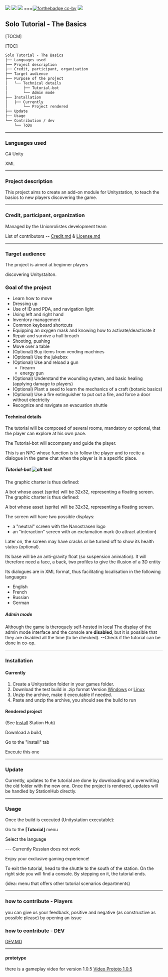 ![](https://badgen.net/badge/Side/Projet/blue?icon=github) ![](https://img.shields.io/badge/TestedOn-Ubuntu18.04-orange) ![](https://img.shields.io/badge/TestedOn-Windws10-blue) 
 ===[![forthebadge cc-by](https://licensebuttons.net/l/by-nc-sa/4.0/88x31.png)](https://creativecommons.org/licenses/by/4.0) [![](https://img.shields.io/badge/Discord-7289DA?style=for-the-badge&logo=discord&logoColor=white)](https://discord.gg/tyJX8dx) 

## Solo Tutorial - The Basics

[TOCM]

[TOC]

```Markdown
Solo Tutorial - The Basics
├── Languages used
├── Project description
├── Credit, participant, organisation
├── Target audience
├── Purpose of the project
│	└── Technical details
│		├── Tutorial-bot 
│		└── Admin mode
├── Installation
│ 	├── Currently
│		└── Project rendered
├── Update
├── Usage
└── Contribution / dev
    └── ToDo

```

-------------

### Languages used

C# Unity

XML

-------------

  

### Project description

This project aims to create an add-on module for Unitystation, to teach the basics to new players discovering the game.

-------------

### Credit, participant, organization

Managed by the Unionrolistes development team

List of contributors -- [Credit.md](/Credit.md) & [License.md](/LICENSE)

-------------

### Target audience

The project is aimed at beginner players

discovering Unitystaiton.

  

### Goal of the project

- Learn how to move
- Dressing up
- Use of ID and PDA, and navigation light
- Using left and right hand
- Inventory management
- Common keyboard shortcuts
- Equipping an oxygen mask and knowing how to activate/deactivate it
- Repair and survive a hull breach
- Shooting, pushing
- Move over a table
- (Optional) Buy items from vending machines
- (Optional) Use the jukebox
- (Optional) Use and reload a gun
    - firearm
    - energy gun
- (Optional) Understand the wounding system, and basic healing (applying damage to players)
- (Optional) Plant a seed to learn the mechanics of a craft (botanic basics)
- (Optional) Use a fire extinguisher to put out a fire, and force a door without electricity
- Recognize and navigate an evacuation shuttle
 

#### Technical details

The tutorial will be composed of several rooms, mandatory or optional, that the player can explore at his own pace.
 
The Tutorial-bot will accompany and guide the player.

This is an NPC whose function is to follow the player and to recite a dialogue in the game chat when the player is in a specific place.

##### Tutorial-bot ![alt text](https://raw.githubusercontent.com/Unitystation-fork/UnityStation-Tutorial/main/Assets/Textures/Bot/Attention-Front/attention-front-1.gif)

The graphic charter is thus defined:

A bot whose asset (sprite) will be 32x32, representing a floating screen.
The graphic charter is thus defined:

A bot whose asset (sprite) will be 32x32, representing a floating screen.

The screen will have two possible displays:

- a "neutral" screen with the Nanostrasen logo
- an "interaction" screen with an exclamation mark (to attract attention)

Later on, the screen may have cracks or be turned off to show its health status (optional).

Its base will be an anti-gravity float (so suspension animation). It will therefore need a face, a back, two profiles to give the illusion of a 3D entity

 
Its dialogues are in XML format, thus facilitating localisation in the following languages

- English
- French
- Russian
- German

##### Admin mode

Although the game is theroquely self-hosted in local
The display of the admin mode interface and the console are **disabled**, but it is possible that they are disabled all the time (to be checked).
--Check if the tutorial can be done in co-op.

-------------

### Installation
#### Currently

 1. Create a Unitystation folder in your games folder.
 2. Download the test build in .zip format Version [Windows](https://mega.nz/file/ttkRRQya#_KBNU_OqKd7jDkEqPcdYlQT1EixCwMXfpD7_WYjYgSo) or [Linux](https://mega.nz/file/V0llFJ5A#BpL7vBYsQ9B-vadHhEAZvYdjsg9pNl_qkDmKGthBnHY)
 3. Unzip the archive, make it executable if needed.
 4. Paste and unzip the archive, you should see the build to run

  
#### Rendered project

(See [Install]([https://github.com/Unitystation-fork/Unitystation-WikiV2/blob/main/docs/1_HowToInstallGame/1_HowInstall.FR.md](https://github.com/Unitystation-fork/Unitystation-WikiV2/blob/main/docs/1_HowToInstallGame/1_HowInstall.FR.md)) Station Hub)

Download a build,

Go to the "install" tab

Execute this one

  

-------------

### Update
Currently, updates to the tutorial are done by downloading and overwriting the old folder with the new one.
Once the project is rendered, updates will be handled by StationHub directly.

-------------

### Usage

Once the build is executed (Unitystation executable):

Go to the **[Tutorial]** menu

Select the language

--- Currently Russian does not work

Enjoy your exclusive gaming experience!

  

To exit the tutorial, head to the shuttle to the south of the station. On the right side you will find a console. By stepping on it, the tutorial ends.

  

(idea: menu that offers other tutorial scenarios departments)

---
### how to contribute - Players
you can give us your feedback, positive and negative (as constructive as possible please) by opening an issue


### how to contribute - DEV

[DEV.MD](https://github.com/Unitystation-fork/UnityStation-Tutorial/blob/main/Dev.md)


  

-------------

#### prototype

there is a gameplay video for version 1.0.5 [Video Prototo 1.0.5](https://youtu.be/SM2RSpfiJys)
